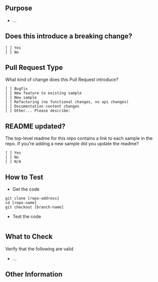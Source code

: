 ## Purpose
<!-- Describe the intention of the changes being proposed. What problem does it solve or functionality does it add? -->
* ...

## Does this introduce a breaking change?
<!-- Mark one with an "x". -->
```
[ ] Yes
[ ] No
```

## Pull Request Type
What kind of change does this Pull Request introduce?

<!-- Please check the one that applies to this PR using "x". -->
```
[ ] Bugfix
[ ] New feature to existing sample
[ ] New sample
[ ] Refactoring (no functional changes, no api changes)
[ ] Documentation content changes
[ ] Other... Please describe:
```

## README updated?

The top-level readme for this repo contains a link to each sample in the repo. If you're adding a new sample did you update the readme?
<!-- Mark one with an "x". -->
```
[ ] Yes
[ ] No
[ ] N/A
```

## How to Test
*  Get the code

```
git clone [repo-address]
cd [repo-name]
git checkout [branch-name]
```

* Test the code
<!-- Add steps to run the tests suite and/or manually test -->
```
```

## What to Check
Verify that the following are valid
* ...

## Other Information
<!-- Add any other helpful information that may be needed here. -->